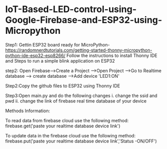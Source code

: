 # IoT-Based-LED-control-using-Google-Firebase-and-ESP32-using-Micropython


Step1: Gettin ESP32 board ready for MicroPython- https://randomnerdtutorials.com/getting-started-thonny-micropython-python-ide-esp32-esp8266/
Follow the instructions to install Thonny IDE and Steps to run a simple blink application on ESP32

step2: Open Firebase-->Create a Project -->Open Project -->Go to Realtime database --> create database -->Add device 'LED1:ON'

Step2:Copy the github files to ESP32 using Thonny IDE

Step3:Open main.py and do the following changes
      i. change the ssid and pwd
      ii. change the link of firebase real time database of your device
      
      
Methods Information:

To read data from firebase cloud use the following method:
firebase.get('paste your realtime database device link')

To update data in the firebase cloud use the following method:
firebase.put('paste your realtime database device link','Status -ON/OFF')
           
